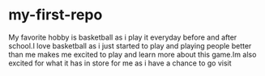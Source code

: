 # my-first-repo

My favorite hobby is basketball as i play it everyday before and after school.I love basketball as i just started to play and playing people better than me makes me excited to play and learn more about this game.Im also excited for what it has in store for me as i have a chance to go visit
